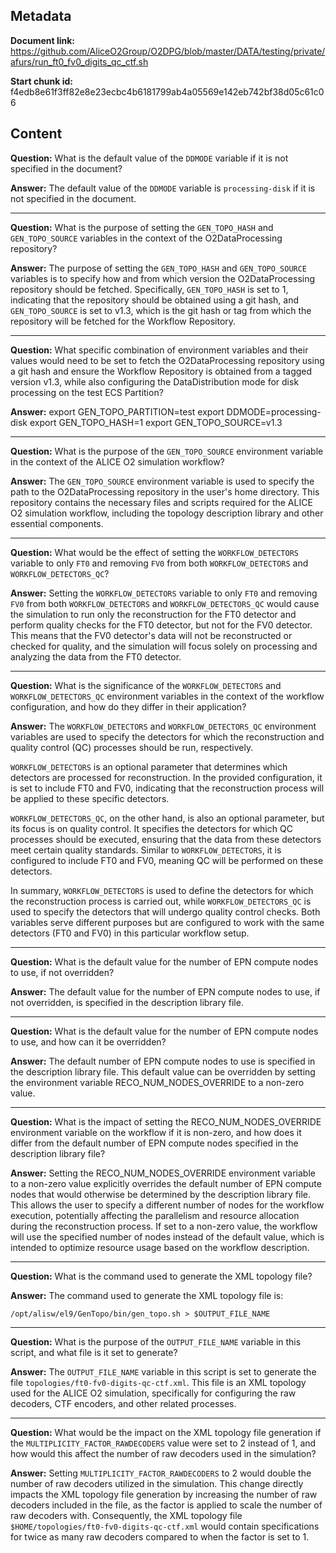 ## Metadata

**Document link:** https://github.com/AliceO2Group/O2DPG/blob/master/DATA/testing/private/afurs/run_ft0_fv0_digits_qc_ctf.sh

**Start chunk id:** f4edb8e61f3ff82e8e23ecbc4b6181799ab4a05569e142eb742bf38d05c61c06

## Content

**Question:** What is the default value of the `DDMODE` variable if it is not specified in the document?

**Answer:** The default value of the `DDMODE` variable is `processing-disk` if it is not specified in the document.

---

**Question:** What is the purpose of setting the `GEN_TOPO_HASH` and `GEN_TOPO_SOURCE` variables in the context of the O2DataProcessing repository?

**Answer:** The purpose of setting the `GEN_TOPO_HASH` and `GEN_TOPO_SOURCE` variables is to specify how and from which version the O2DataProcessing repository should be fetched. Specifically, `GEN_TOPO_HASH` is set to 1, indicating that the repository should be obtained using a git hash, and `GEN_TOPO_SOURCE` is set to v1.3, which is the git hash or tag from which the repository will be fetched for the Workflow Repository.

---

**Question:** What specific combination of environment variables and their values would need to be set to fetch the O2DataProcessing repository using a git hash and ensure the Workflow Repository is obtained from a tagged version v1.3, while also configuring the DataDistribution mode for disk processing on the test ECS Partition?

**Answer:** export GEN_TOPO_PARTITION=test
export DDMODE=processing-disk
export GEN_TOPO_HASH=1
export GEN_TOPO_SOURCE=v1.3

---

**Question:** What is the purpose of the `GEN_TOPO_SOURCE` environment variable in the context of the ALICE O2 simulation workflow?

**Answer:** The `GEN_TOPO_SOURCE` environment variable is used to specify the path to the O2DataProcessing repository in the user's home directory. This repository contains the necessary files and scripts required for the ALICE O2 simulation workflow, including the topology description library and other essential components.

---

**Question:** What would be the effect of setting the `WORKFLOW_DETECTORS` variable to only `FT0` and removing `FV0` from both `WORKFLOW_DETECTORS` and `WORKFLOW_DETECTORS_QC`?

**Answer:** Setting the `WORKFLOW_DETECTORS` variable to only `FT0` and removing `FV0` from both `WORKFLOW_DETECTORS` and `WORKFLOW_DETECTORS_QC` would cause the simulation to run only the reconstruction for the FT0 detector and perform quality checks for the FT0 detector, but not for the FV0 detector. This means that the FV0 detector's data will not be reconstructed or checked for quality, and the simulation will focus solely on processing and analyzing the data from the FT0 detector.

---

**Question:** What is the significance of the `WORKFLOW_DETECTORS` and `WORKFLOW_DETECTORS_QC` environment variables in the context of the workflow configuration, and how do they differ in their application?

**Answer:** The `WORKFLOW_DETECTORS` and `WORKFLOW_DETECTORS_QC` environment variables are used to specify the detectors for which the reconstruction and quality control (QC) processes should be run, respectively. 

`WORKFLOW_DETECTORS` is an optional parameter that determines which detectors are processed for reconstruction. In the provided configuration, it is set to include FT0 and FV0, indicating that the reconstruction process will be applied to these specific detectors.

`WORKFLOW_DETECTORS_QC`, on the other hand, is also an optional parameter, but its focus is on quality control. It specifies the detectors for which QC processes should be executed, ensuring that the data from these detectors meet certain quality standards. Similar to `WORKFLOW_DETECTORS`, it is configured to include FT0 and FV0, meaning QC will be performed on these detectors.

In summary, `WORKFLOW_DETECTORS` is used to define the detectors for which the reconstruction process is carried out, while `WORKFLOW_DETECTORS_QC` is used to specify the detectors that will undergo quality control checks. Both variables serve different purposes but are configured to work with the same detectors (FT0 and FV0) in this particular workflow setup.

---

**Question:** What is the default value for the number of EPN compute nodes to use, if not overridden?

**Answer:** The default value for the number of EPN compute nodes to use, if not overridden, is specified in the description library file.

---

**Question:** What is the default value for the number of EPN compute nodes to use, and how can it be overridden?

**Answer:** The default number of EPN compute nodes to use is specified in the description library file. This default value can be overridden by setting the environment variable RECO_NUM_NODES_OVERRIDE to a non-zero value.

---

**Question:** What is the impact of setting the RECO_NUM_NODES_OVERRIDE environment variable on the workflow if it is non-zero, and how does it differ from the default number of EPN compute nodes specified in the description library file?

**Answer:** Setting the RECO_NUM_NODES_OVERRIDE environment variable to a non-zero value explicitly overrides the default number of EPN compute nodes that would otherwise be determined by the description library file. This allows the user to specify a different number of nodes for the workflow execution, potentially affecting the parallelism and resource allocation during the reconstruction process. If set to a non-zero value, the workflow will use the specified number of nodes instead of the default value, which is intended to optimize resource usage based on the workflow description.

---

**Question:** What is the command used to generate the XML topology file?

**Answer:** The command used to generate the XML topology file is:

```
/opt/alisw/el9/GenTopo/bin/gen_topo.sh > $OUTPUT_FILE_NAME
```

---

**Question:** What is the purpose of the `OUTPUT_FILE_NAME` variable in this script, and what file is it set to generate?

**Answer:** The `OUTPUT_FILE_NAME` variable in this script is set to generate the file `topologies/ft0-fv0-digits-qc-ctf.xml`. This file is an XML topology used for the ALICE O2 simulation, specifically for configuring the raw decoders, CTF encoders, and other related processes.

---

**Question:** What would be the impact on the XML topology file generation if the `MULTIPLICITY_FACTOR_RAWDECODERS` value were set to 2 instead of 1, and how would this affect the number of raw decoders used in the simulation?

**Answer:** Setting `MULTIPLICITY_FACTOR_RAWDECODERS` to 2 would double the number of raw decoders utilized in the simulation. This change directly impacts the XML topology file generation by increasing the number of raw decoders included in the file, as the factor is applied to scale the number of raw decoders with. Consequently, the XML topology file `$HOME/topologies/ft0-fv0-digits-qc-ctf.xml` would contain specifications for twice as many raw decoders compared to when the factor is set to 1.